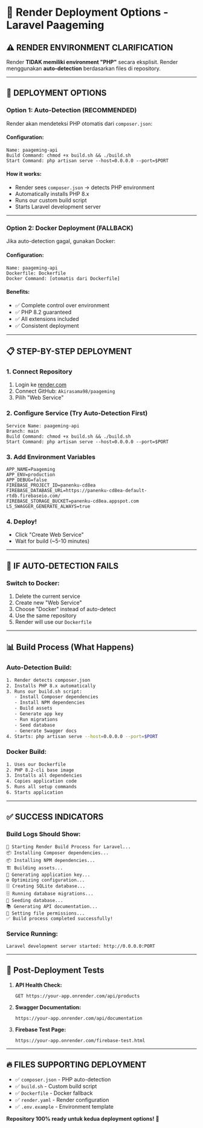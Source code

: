 # 🚀 Render Deployment Options - Laravel Paageming

## ⚠️ **RENDER ENVIRONMENT CLARIFICATION**

Render **TIDAK memiliki environment "PHP"** secara eksplisit. Render menggunakan **auto-detection** berdasarkan files di repository.

---

## 🎯 **DEPLOYMENT OPTIONS**

### **Option 1: Auto-Detection (RECOMMENDED)**

Render akan mendeteksi PHP otomatis dari `composer.json`:

#### **Configuration:**
```
Name: paageming-api
Build Command: chmod +x build.sh && ./build.sh
Start Command: php artisan serve --host=0.0.0.0 --port=$PORT
```

#### **How it works:**
- Render sees `composer.json` → detects PHP environment
- Automatically installs PHP 8.x
- Runs our custom build script
- Starts Laravel development server

---

### **Option 2: Docker Deployment (FALLBACK)**

Jika auto-detection gagal, gunakan Docker:

#### **Configuration:**
```
Name: paageming-api
Dockerfile: Dockerfile
Docker Command: [otomatis dari Dockerfile]
```

#### **Benefits:**
- ✅ Complete control over environment
- ✅ PHP 8.2 guaranteed
- ✅ All extensions included
- ✅ Consistent deployment

---

## 📋 **STEP-BY-STEP DEPLOYMENT**

### **1. Connect Repository**
1. Login ke [render.com](https://render.com)
2. Connect GitHub: `Akirasama98/paageming`
3. Pilih "Web Service"

### **2. Configure Service (Try Auto-Detection First)**
```
Service Name: paageming-api
Branch: main
Build Command: chmod +x build.sh && ./build.sh
Start Command: php artisan serve --host=0.0.0.0 --port=$PORT
```

### **3. Add Environment Variables**
```
APP_NAME=Paageming
APP_ENV=production
APP_DEBUG=false
FIREBASE_PROJECT_ID=panenku-cd8ea
FIREBASE_DATABASE_URL=https://panenku-cd8ea-default-rtdb.firebaseio.com/
FIREBASE_STORAGE_BUCKET=panenku-cd8ea.appspot.com
L5_SWAGGER_GENERATE_ALWAYS=true
```

### **4. Deploy!**
- Click "Create Web Service"
- Wait for build (~5-10 minutes)

---

## 🔧 **IF AUTO-DETECTION FAILS**

### **Switch to Docker:**
1. Delete the current service
2. Create new "Web Service"
3. Choose "Docker" instead of auto-detect
4. Use the same repository
5. Render will use our `Dockerfile`

---

## 📊 **Build Process (What Happens)**

### **Auto-Detection Build:**
```bash
1. Render detects composer.json
2. Installs PHP 8.x automatically
3. Runs our build.sh script:
   - Install Composer dependencies
   - Install NPM dependencies
   - Build assets
   - Generate app key
   - Run migrations
   - Seed database
   - Generate Swagger docs
4. Starts: php artisan serve --host=0.0.0.0 --port=$PORT
```

### **Docker Build:**
```bash
1. Uses our Dockerfile
2. PHP 8.2-cli base image
3. Installs all dependencies
4. Copies application code
5. Runs all setup commands
6. Starts application
```

---

## ✅ **SUCCESS INDICATORS**

### **Build Logs Should Show:**
```
🚀 Starting Render Build Process for Laravel...
📦 Installing Composer dependencies...
📦 Installing NPM dependencies...
🏗️ Building assets...
🔑 Generating application key...
⚙️ Optimizing configuration...
🗄️ Creating SQLite database...
🗄️ Running database migrations...
🌱 Seeding database...
📚 Generating API documentation...
🔐 Setting file permissions...
✅ Build process completed successfully!
```

### **Service Running:**
```
Laravel development server started: http://0.0.0.0:PORT
```

---

## 🧪 **Post-Deployment Tests**

1. **API Health Check:**
   ```
   GET https://your-app.onrender.com/api/products
   ```

2. **Swagger Documentation:**
   ```
   https://your-app.onrender.com/api/documentation
   ```

3. **Firebase Test Page:**
   ```
   https://your-app.onrender.com/firebase-test.html
   ```

---

## 🔥 **FILES SUPPORTING DEPLOYMENT**

- ✅ `composer.json` - PHP auto-detection
- ✅ `build.sh` - Custom build script
- ✅ `Dockerfile` - Docker fallback
- ✅ `render.yaml` - Render configuration
- ✅ `.env.example` - Environment template

**Repository 100% ready untuk kedua deployment options!** 🚀
